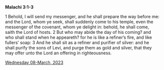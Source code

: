 **Malachi 3:1-3**

1 Behold, I will send my messenger, and he shall prepare the way before me: and the Lord, whom ye seek, shall suddenly come to his temple, even the messenger of the covenant, whom ye delight in: behold, he shall come, saith the Lord of hosts. 2 But who may abide the day of his coming? and who shall stand when he appeareth? for he is like a refiner’s fire, and like fullers’ soap: 3 And he shall sit as a refiner and purifier of silver: and he shall purify the sons of Levi, and purge them as gold and silver, that they may offer unto the Lord an offering in righteousness.

[Wednesday 08-March, 2023](https://t.me/s/daily_scripture)
